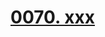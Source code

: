 # [0070. xxx](https://github.com/Tdahuyou/chrome/tree/main/0070.%20xxx)

<!-- region:toc -->

<!-- endregion:toc -->


